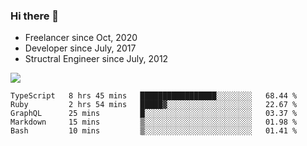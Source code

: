 ### Hi there 👋

- Freelancer since Oct, 2020
- Developer since July, 2017
- Structral Engineer since July, 2012

<img src="https://github-readme-stats.vercel.app/api?username=an-lee&show_icons=true&icon_color=0366d6&text_color=24292e&bg_color=ffffff&hide_title=true" />

<!--START_SECTION:waka-->
```text
TypeScript   8 hrs 45 mins   █████████████████░░░░░░░░   68.44 % 
Ruby         2 hrs 54 mins   █████▓░░░░░░░░░░░░░░░░░░░   22.67 % 
GraphQL      25 mins         █░░░░░░░░░░░░░░░░░░░░░░░░   03.37 % 
Markdown     15 mins         ▒░░░░░░░░░░░░░░░░░░░░░░░░   01.98 % 
Bash         10 mins         ▒░░░░░░░░░░░░░░░░░░░░░░░░   01.41 % 
```
<!--END_SECTION:waka-->
